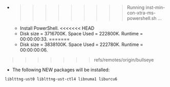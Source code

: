 * >>>>>>>>> Running inst-min-con-xtra-ms-powershell.sh ...
  * Install PowerShell.
<<<<<<< HEAD
  * Disk size = 3716700K. Space Used = 222800K. Runtime = 00:00:00:33.
=======
  * Disk size = 3838100K. Space Used = 222780K. Runtime = 00:00:00:06.
>>>>>>> refs/remotes/origin/bullseye
  * The following NEW packages will be installed:
  ```bash
liblttng-ust0 liblttng-ust-ctl4 libnuma1 liburcu6
  ```
